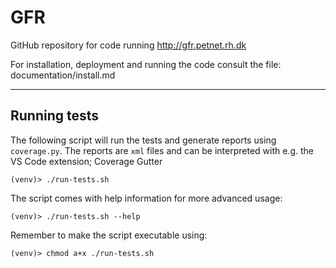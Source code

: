 # GFR
GitHub repository for code running http://gfr.petnet.rh.dk

For installation, deployment and running the code consult the file: documentation/install.md

---

## Running tests
The following script will run the tests and generate reports using ```coverage.py```. The reports are ```xml``` files and can be interpreted with e.g. the VS Code extension; Coverage Gutter
```
(venv)> ./run-tests.sh
```

The script comes with help information for more advanced usage:
```
(venv)> ./run-tests.sh --help
```

Remember to make the script executable using:
```
(venv)> chmod a+x ./run-tests.sh
```
